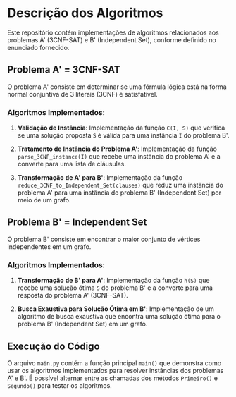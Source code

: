 # Descrição dos Algoritmos

Este repositório contém implementações de algoritmos relacionados aos problemas A' (3CNF-SAT) e B' (Independent Set), conforme definido no enunciado fornecido.

## Problema A' = 3CNF-SAT

O problema A' consiste em determinar se uma fórmula lógica está na forma normal conjuntiva de 3 literais (3CNF) é satisfatível.

### Algoritmos Implementados:

1. **Validação de Instância**: Implementação da função `C(I, S)` que verifica se uma solução proposta `S` é válida para uma instância `I` do problema B'.

2. **Tratamento de Instância do Problema A'**: Implementação da função `parse_3CNF_instance(I)` que recebe uma instância do problema A' e a converte para uma lista de cláusulas.

3. **Transformação de A' para B'**: Implementação da função `reduce_3CNF_to_Independent_Set(clauses)` que reduz uma instância do problema A' para uma instância do problema B' (Independent Set) por meio de um grafo.

## Problema B' = Independent Set

O problema B' consiste em encontrar o maior conjunto de vértices independentes em um grafo.

### Algoritmos Implementados:

1. **Transformação de B' para A'**: Implementação da função `h(S)` que recebe uma solução ótima `S` do problema B' e a converte para uma resposta do problema A' (3CNF-SAT).

2. **Busca Exaustiva para Solução Ótima em B'**: Implementação de um algoritmo de busca exaustiva que encontra uma solução ótima para o problema B' (Independent Set) em um grafo.

## Execução do Código

O arquivo `main.py` contém a função principal `main()` que demonstra como usar os algoritmos implementados para resolver instâncias dos problemas A' e B'. É possível alternar entre as chamadas dos métodos `Primeiro()` e `Segundo()` para testar os algoritmos.
